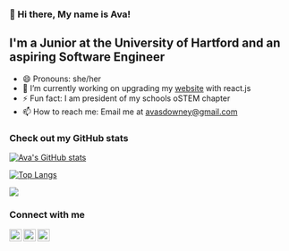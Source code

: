 ### 👋 Hi there, My name is Ava!

## I'm a Junior at the University of Hartford and an aspiring Software Engineer

- 😄 Pronouns: she/her
- 🔭 I’m currently working on upgrading my [website][website] with react.js
- ⚡ Fun fact: I am president of my schools oSTEM chapter
- 📫 How to reach me: Email me at avasdowney@gmail.com

### Check out my GitHub stats

[![Ava's GitHub stats](https://github-readme-stats.vercel.app/api?username=avasdowney&count_private=true&show_icons=true&theme=react)](https://github.com/anuraghazra/github-readme-stats)

[![Top Langs](https://github-readme-stats.vercel.app/api/top-langs/?username=avasdowney&langs_count=6&hide=Assembly,CSS,jupyter%20notebook&layout=compact&theme=react)](https://github.com/anuraghazra/github-readme-stats)

![](https://komarev.com/ghpvc/?username=avasdowney&color=blueviolet)

### Connect with me

[<img align="left" alt="codeSTACKr | LinkedIn" width="22px" src="https://cdn.jsdelivr.net/npm/simple-icons@v3/icons/linkedin.svg" />][linkedin]

[<img align="left" alt="Icons8 | Website" width="22px" src="https://img.icons8.com/ios/452/domain.png" />][website]

[<img align="left" alt="codeSTACKr | Instagram" width="22px" src="https://cdn.jsdelivr.net/npm/simple-icons@v3/icons/instagram.svg" />][instagram]


[website]: https://avasdowney.github.io/
[linkedin]: https://www.linkedin.com/in/ava-downey-9b59931aa/
[instagram]: https://www.instagram.com/ava_downey/

<!--
- 🔭 I’m currently working on ...
- 🌱 I’m currently learning ...
- 👯 I’m looking to collaborate on ...
- 🤔 I’m looking for help with ...
- 💬 Ask me about ...
- 📫 How to reach me: ...
- 😄 Pronouns: ...
- ⚡ Fun fact: ...
-->
